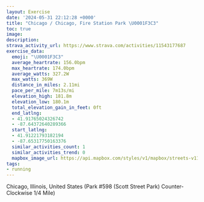 ```yaml
---
layout: Exercise
date: '2024-05-31 22:12:28 +0000'
title: "Chicago / Chicago, Fire Station Park \U0001F3C3"
toc: true
image:
description:
strava_activity_url: https://www.strava.com/activities/11543177687
exercise_data:
  emoji: "\U0001F3C3"
  average_heartrate: 156.0bpm
  max_heartrate: 174.0bpm
  average_watts: 327.2W
  max_watts: 369W
  distance_in_miles: 2.11mi
  pace_per_mile: 7m13s/mi
  elevation_high: 181.8m
  elevation_low: 180.1m
  total_elevation_gain_in_feet: 0ft
  end_latlng:
  - 41.91765024326742
  - -87.64372640289366
  start_latlng:
  - 41.91221793182194
  - -87.65317750163376
  similar_activities_count: 1
  similar_activities_trend: 0
  mapbox_image_url: https://api.mapbox.com/styles/v1/mapbox/streets-v11/static/path-5+787af2-1.0(e%7Bx~F~l~uO%40aCAWIUAOb%40w%40r%40aA%5Cq%40Ju%40F%7DAFk%40BeIA%7BF%40_GGyDF%40JAZUJCb%40Fv%40%3FPDBPAr%40%40n%40Ap%40F%60BHXJJJH%5CDZ%3F%7C%40OJIP%5DDg%40EkCCWM%5DKKMGk%40ASBY%3F%5BJMJE%5EIXCP%40rA%3Fr%40FZJNVTPBlAALCPIT%5BDQ%40e%40EoBCs%40KUOOUGk%40Bo%40%3FYLO%5EGhABtABb%40H%5EFLTLZF%7C%40GZGNMNa%40BOA%5DCaCEa%40KSWQ%7B%40E%5BFS%40KDKHKVENAZ%40nC%40PDNRXTNJ%40v%40%3Fb%40GRKLWHa%40CgCAi%40IYYW%5BIS%3FYEoAA%5BGm%40A%7B%40%40WNO%40i%40I%5D%3FUCS%3Fi%40B%5DC%5DFo%40%40o%40%3Fg%40CqALa%40Gm%40F_%40Gc%40HUGk%40Dg%40Ec%40H%5BEsJL),pin-s-s+e5b22e(-87.65152,41.91171),pin-s-f+89ae00(-87.64369999999997,41.91667000000003)/auto/800x800?access_token=pk.eyJ1Ijoiam9zaGJlY2ttYW4iLCJhIjoiY205eWR2aDd1MWZ6djJrbXc4a3M0bWZleiJ9.XiG9OWkNcZk2QzjJbxLB4A
tags:
- running
---
```




Chicago, Illinois, United States (Park #598 (Scott Street Park) Counter-Clockwise 1/4 Mile)
